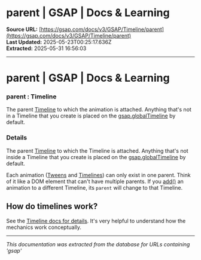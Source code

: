 # parent | GSAP | Docs & Learning

**Source URL:** [https://gsap.com/docs/v3/GSAP/Timeline/parent](https://gsap.com/docs/v3/GSAP/Timeline/parent)  
**Last Updated:** 2025-05-23T00:25:17.636Z  
**Extracted:** 2025-05-31 16:56:03

---

# parent | GSAP | Docs & Learning

### parent : Timeline

The parent [Timeline](https://gsap.com/docs/v3/GSAP/Timeline) to which the animation is attached. Anything that's not in a Timeline that you create is placed on the [gsap.globalTimeline](https://gsap.com/docs/v3/GSAP/gsap.globalTimeline) by default.

### Details[​](#details "Direct link to Details")

The parent [Timeline](https://gsap.com/docs/v3/GSAP/Timeline) to which the Timeline is attached. Anything that's not inside a Timeline that you create is placed on the [gsap.globalTimeline](https://gsap.com/docs/v3/GSAP/gsap.globalTimeline\(\)) by default.

Each animation ([Tweens](https://gsap.com/docs/v3/GSAP/Tween) and [Timelines](https://gsap.com/docs/v3/GSAP/Timeline)) can only exist in one parent. Think of it like a DOM element that can't have multiple parents. If you [add()](https://gsap.com/docs/v3/GSAP/Timeline/add\(\)) an animation to a different Timeline, its `parent` will change to that Timeline.

## How do timelines work?[​](#how-do-timelines-work "Direct link to How do timelines work?")

See the [Timeline docs for details](https://gsap.com/docs/v3/GSAP/Timeline#mechanics). It's very helpful to understand how the mechanics work conceptually.

---

*This documentation was extracted from the database for URLs containing 'gsap'*
